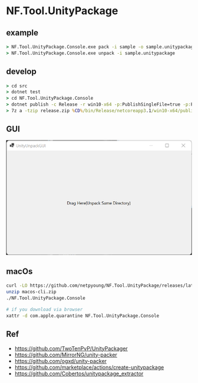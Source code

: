 # NF.Tool.UnityPackage

## example

``` cmd
> NF.Tool.UnityPackage.Console.exe pack -i sample -o sample.unitypackage
> NF.Tool.UnityPackage.Console.exe unpack -i sample.unitypackage
```

## develop

``` cmd
> cd src
> dotnet test
> cd NF.Tool.UnityPackage.Console
> dotnet publish -c Release -r win10-x64 -p:PublishSingleFile=true -p:PublishTrimmed=true -p:TrimUnusedDependencies=true
> 7z a -tzip release.zip %CD%/bin/Release/netcoreapp3.1/win10-x64/publish/NF.Tool.UnityPackage.Console.exe
```

## GUI

![UnityUnpackGUI](doc/res/UnityUnpackGUI.png)

## macOs

``` sh
curl -LO https://github.com/netpyoung/NF.Tool.UnityPackage/releases/latest/download/macos-cli.zip
unzip macos-cli.zip
./NF.Tool.UnityPackage.Console
```

``` sh
# if you download via browser
xattr -d com.apple.quarantine NF.Tool.UnityPackage.Console
```

## Ref

- <https://github.com/TwoTenPvP/UnityPackager>
- <https://github.com/MirrorNG/unity-packer>
- <https://github.com/ogxd/unity-packer>
- <https://github.com/marketplace/actions/create-unitypackage>
- <https://github.com/Cobertos/unitypackage_extractor>